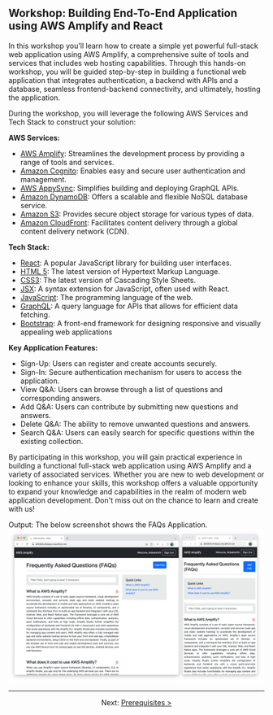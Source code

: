 ## Workshop: Building End-To-End Application using AWS Amplify and React

In this workshop you'll learn how to create a simple yet powerful full-stack web application using AWS Amplify, a comprehensive suite of tools and services that includes web hosting capabilities. Through this hands-on workshop, you will be guided step-by-step in building a functional web application that integrates authentication, a backend with APIs and a database, seamless frontend-backend connectivity, and ultimately, hosting the application.

During the workshop, you will leverage the following AWS Services and Tech Stack to construct your solution:

**AWS Services:**

- [AWS Amplify](https://docs.amplify.aws/): Streamlines the development process by providing a range of tools and services.
- [Amazon Cognito](https://aws.amazon.com/cognito/): Enables easy and secure user authentication and management.
- [AWS AppySync](https://aws.amazon.com/pm/appsync/): Simplifies building and deploying GraphQL APIs.
- [Amazon DynamoDB](https://aws.amazon.com/pm/dynamodb/): Offers a scalable and flexible NoSQL database service.
- [Amazon S3](https://aws.amazon.com/pm/serv-s3/): Provides secure object storage for various types of data.
- [Amazon CloudFront](https://aws.amazon.com/cloudfront/): Facilitates content delivery through a global content delivery network (CDN).

**Tech Stack:**

- [React](https://react.dev/): A popular JavaScript library for building user interfaces.
- [HTML 5](https://www.w3schools.com/html/): The latest version of Hypertext Markup Language.
- [CSS3](https://www.w3schools.com/css/): The latest version of Cascading Style Sheets.
- [JSX](https://react.dev/learn/writing-markup-with-jsx): A syntax extension for JavaScript, often used with React.
- [JavaScript](https://developer.mozilla.org/en-US/docs/Web/JavaScript): The programming language of the web.
- [GraphQL](https://graphql.org/): A query language for APIs that allows for efficient data fetching.
- [Bootstrap](https://getbootstrap.com/): A front-end framework for designing responsive and visually appealing web applications

**Key Application Features:**

- Sign-Up: Users can register and create accounts securely.
- Sign-In: Secure authentication mechanism for users to access the application.
- View Q&A: Users can browse through a list of questions and corresponding answers.
- Add Q&A: Users can contribute by submitting new questions and answers.
- Delete Q&A: The ability to remove unwanted questions and answers.
- Search Q&A: Users can easily search for specific questions within the existing collection.

By participating in this workshop, you will gain practical experience in building a functional full-stack web application using AWS Amplify and a variety of associated services. Whether you are new to web development or looking to enhance your skills, this workshop offers a valuable opportunity to expand your knowledge and capabilities in the realm of modern web application development. Don't miss out on the chance to learn and create with us!

Output: The below screenshot shows the FAQs Application.
![Amplify FAQs](./images/cf_aws_amplify_05.png)

---

<div align="center">

Next: [Prerequisites >](prerequisites.md)
